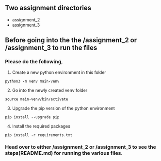 ## Two assignment directories
* assignment_2
* assignment_3

## Before going into the the /assignment_2 or /assignment_3 to run the files 
### Please do the following,

1. Create a new python environment in this folder
```
python3 -m venv main-venv
```

2. Go into the newly created venv folder
```
source main-venv/bin/activate
```

3. Upgrade the pip version of the python environment 
```
pip install --upgrade pip
```

4. Install the required packages
```
pip install -r requirements.txt
```

### Head over to either /assignment_2 or /assignment_3 to see the steps(README.md) for running the various files. 